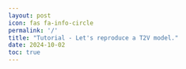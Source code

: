 ```yaml
---
layout: post
icon: fas fa-info-circle
permalink: '/'
title: "Tutorial - Let's reproduce a T2V model."
date: 2024-10-02
toc: true
---
```


<script type="text/javascript">
    window.location.href = window.location.href+"introduction/";
</script>

